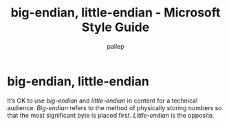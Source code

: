 ﻿---
title: big-endian, little-endian - Microsoft Style Guide
author: pallep
ms.author: pallep
ms.date: 1/19/2018
ms.topic: article
ms.prod: non-product-specific
---

# big-endian, little-endian

It’s OK to use *big-endian* and *little-endian* in content for a technical audience. *Big-endian* refers to the method of physically storing numbers so that the most significant byte is placed first. *Little-endian* is the opposite.
